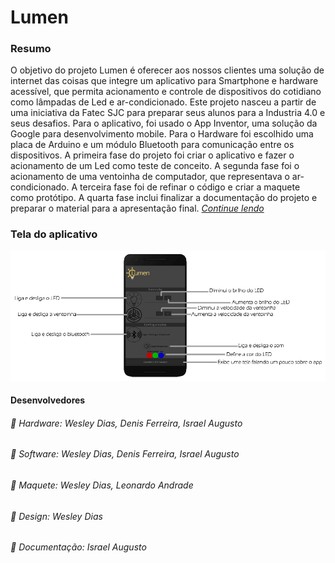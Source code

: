 # Lumen
### Resumo
  O objetivo do projeto Lumen é oferecer aos nossos clientes uma solução de internet das
  coisas que integre um aplicativo para Smartphone e hardware acessível, que permita
  acionamento e controle de dispositivos do cotidiano como lâmpadas de Led e ar-condicionado.
  Este projeto nasceu a partir de uma iniciativa da Fatec SJC para preparar seus alunos para a
  Industria 4.0 e seus desafios. Para o aplicativo, foi usado o App Inventor, uma solução da
  Google para desenvolvimento mobile. Para o Hardware foi escolhido uma placa de Arduino e
  um módulo Bluetooth para comunicação entre os dispositivos. A primeira fase do projeto foi
  criar o aplicativo e fazer o acionamento de um Led como teste de conceito. A segunda fase foi
  o acionamento de uma ventoinha de computador, que representava o ar-condicionado. A
  terceira fase foi de refinar o código e criar a maquete como protótipo. A quarta fase inclui
  finalizar a documentação do projeto e preparar o material para a apresentação final. [*Continue lendo*](https://github.com/WeDias/Lumen/blob/master/Lumen/Documenta%C3%A7%C3%A3o/Documenta%C3%A7%C3%A3o%20Projeto%20Integrador%20-%20Lumen.pdf)
 
### Tela do aplicativo
![tela](https://github.com/WeDias/Lumen/blob/master/Lumen/Outros/tela.png)  

#### Desenvolvedores
###### 🔨 Hardware: *Wesley Dias, Denis Ferreira, Israel Augusto*
###### 📱 Software: *Wesley Dias, Denis Ferreira, Israel Augusto*
###### 🏡 Maquete: *Wesley Dias, Leonardo Andrade*
###### 🎨 Design: *Wesley Dias*
###### 📝 Documentação: *Israel Augusto*
